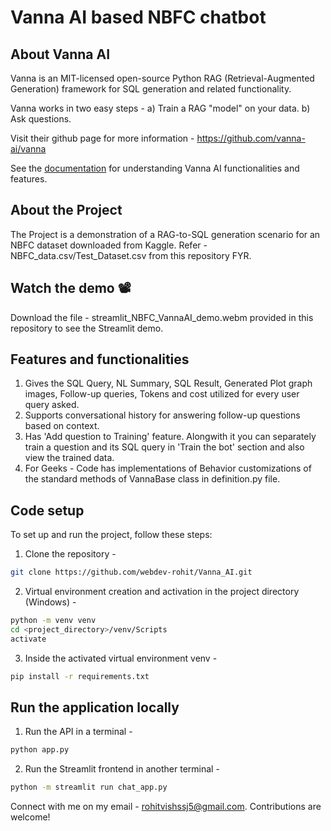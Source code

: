 # Vanna AI based NBFC chatbot

## About Vanna AI

Vanna is an MIT-licensed open-source Python RAG (Retrieval-Augmented Generation) framework for SQL generation and related functionality.

Vanna works in two easy steps -
a) Train a RAG "model" on your data.
b) Ask questions.

Visit their github page for more information - https://github.com/vanna-ai/vanna

See the [documentation](https://vanna.ai/docs/) for understanding Vanna AI functionalities and features.

## About the Project

The Project is a demonstration of a RAG-to-SQL generation scenario for an NBFC dataset downloaded from Kaggle. Refer - NBFC_data.csv/Test_Dataset.csv from this repository FYR.

## Watch the demo 📽️

Download the file - streamlit_NBFC_VannaAI_demo.webm provided in this repository to see the Streamlit demo.

## Features and functionalities

1) Gives the SQL Query, NL Summary, SQL Result, Generated Plot graph images, Follow-up queries, Tokens and cost utilized for every user query asked.
2) Supports conversational history for answering follow-up questions based on context.
3) Has 'Add question to Training' feature. Alongwith it you can separately train a question and its SQL query in 'Train the bot' section and also view the trained data.
4) For Geeks - Code has implementations of Behavior customizations of the standard methods of VannaBase class in definition.py file.

## Code setup

To set up and run the project, follow these steps:

1. Clone the repository -
```bash
git clone https://github.com/webdev-rohit/Vanna_AI.git
```

2. Virtual environment creation and activation in the project directory (Windows) -
```bash
python -m venv venv
cd <project_directory>/venv/Scripts
activate
```

3. Inside the activated virtual environment venv -
```bash
pip install -r requirements.txt
```

## Run the application locally

1. Run the API in a terminal -
```bash
python app.py
```

2. Run the Streamlit frontend in another terminal -
```bash
python -m streamlit run chat_app.py
```

Connect with me on my email - rohitvishssj5@gmail.com. Contributions are welcome!
